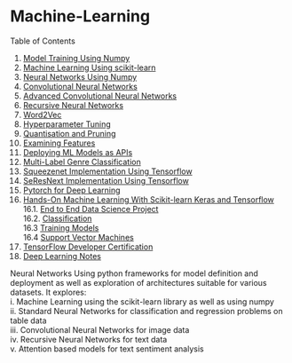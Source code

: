 # Machine-Learning

Table of Contents
1. [Model Training Using Numpy](https://github.com/PratikSangh/Machine-Learning/tree/main/Model%20Training%20Using%20Numpy)
2. [Machine Learning Using scikit-learn](https://github.com/PratikSangh/Machine-Learning/tree/main/Machine%20Learning%20Using%20scikit-learn)
3. [Neural Networks Using Numpy](https://github.com/PratikSangh/Machine-Learning/tree/main/Neural%20Networks%20Using%20Numpy)
4. [Convolutional Neural Networks](https://github.com/PratikSangh/Machine-Learning/tree/main/Convolutional%20Neural%20Networks)
5. [Advanced Convolutional Neural Networks](https://github.com/PratikSangh/Machine-Learning/tree/main/Advanced%20Convolutional%20Neural%20Networks)
6. [Recursive Neural Networks](https://github.com/PratikSangh/Machine-Learning/tree/main/Recursive%20Neural%20Networks)
7. [Word2Vec](https://github.com/PratikSangh/Machine-Learning/tree/main/Word2Vec)
8. [Hyperparameter Tuning](https://github.com/PratikSangh/Machine-Learning/tree/main/Hyperparameter%20Tuning)
9. [Quantisation and Pruning](https://github.com/PratikSangh/Machine-Learning/tree/main/Quantisation%20and%20Pruning)
10. [Examining Features](https://github.com/PratikSangh/Machine-Learning/tree/main/Examining%20Features)
11. [Deploying ML Models as APIs](https://github.com/PratikSangh/Machine-Learning/tree/main/Deploying%20ML%20Models%20as%20APIs)
12. [Multi-Label Genre Classification](https://github.com/PratikSangh/Machine-Learning/tree/main/Multi-Label%20Genre%20Classification)
13. [Squeezenet Implementation Using Tensorflow](https://github.com/PratikSangh/Machine-Learning/tree/main/13.%20Squeezenet%20Implementation%20Using%20Tensorflow)
14. [SeResNext Implementation Using Tensorflow](https://github.com/PratikSangh/Machine-Learning/tree/main/14.%20SeResNext%20Implementation%20Using%20Tensorflow)
15. [Pytorch for Deep Learning](https://github.com/Pratik-Sanghavi/Machine-Learning/tree/main/15.%20PyTorch%20for%20Deep%20Learning)
16. [Hands-On Machine Learning With Scikit-learn Keras and Tensorflow](https://github.com/Pratik-Sanghavi/Machine-Learning/tree/main/16.%20Hands-On%20Machine%20Learning%20With%20Scikit-learn%20Keras%20and%20Tensorflow)<br>
  16.1. [End to End Data Science Project](https://github.com/Pratik-Sanghavi/Machine-Learning/blob/main/16.%20Hands-On%20Machine%20Learning%20With%20Scikit-learn%20Keras%20and%20Tensorflow/2.%20End_to_End_Data_Science_Project.ipynb)<br>
  16.2. [Classification](https://github.com/Pratik-Sanghavi/Machine-Learning/blob/main/16.%20Hands-On%20Machine%20Learning%20With%20Scikit-learn%20Keras%20and%20Tensorflow/3.%20Classification.ipynb)<br>
  16.3 [Training Models](https://github.com/Pratik-Sanghavi/Machine-Learning/blob/main/16.%20Hands-On%20Machine%20Learning%20With%20Scikit-learn%20Keras%20and%20Tensorflow/4.%20Training_Models.ipynb)<br>
  16.4 [Support Vector Machines](https://github.com/Pratik-Sanghavi/Machine-Learning/blob/main/16.%20Hands-On%20Machine%20Learning%20With%20Scikit-learn%20Keras%20and%20Tensorflow/5.%20Support%20Vector%20Machines.ipynb)
17. [TensorFlow Developer Certification](https://github.com/Pratik-Sanghavi/Machine-Learning/tree/main/17.%20Tensorflow%20Developer%20Certification%20Notes)
18. [Deep Learning Notes](
https://github.com/Pratik-Sanghavi/Machine-Learning/tree/main/Deep%20Learning%20Notes)

Neural Networks Using python frameworks for model definition and deployment as well as exploration of architectures suitable for various datasets. It explores:<br>
i. Machine Learning using the scikit-learn library as well as using numpy<br>
ii. Standard Neural Networks for classification and regression problems on table data<br>
iii. Convolutional Neural Networks for image data<br>
iv. Recursive Neural Networks for text data<br>
v. Attention based models for text sentiment analysis
